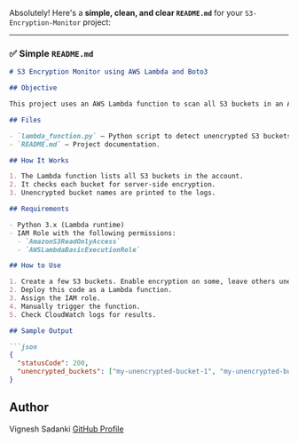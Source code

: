 Absolutely! Here's a **simple, clean, and clear `README.md`** for your `S3-Encryption-Monitor` project:

---

### ✅ Simple `README.md`

````markdown
# S3 Encryption Monitor using AWS Lambda and Boto3

## Objective

This project uses an AWS Lambda function to scan all S3 buckets in an AWS account and identify buckets that do not have server-side encryption (SSE) enabled.

## Files

- `lambda_function.py` – Python script to detect unencrypted S3 buckets.
- `README.md` – Project documentation.

## How It Works

1. The Lambda function lists all S3 buckets in the account.
2. It checks each bucket for server-side encryption.
3. Unencrypted bucket names are printed to the logs.

## Requirements

- Python 3.x (Lambda runtime)
- IAM Role with the following permissions:
  - `AmazonS3ReadOnlyAccess`
  - `AWSLambdaBasicExecutionRole`

## How to Use

1. Create a few S3 buckets. Enable encryption on some, leave others unencrypted.
2. Deploy this code as a Lambda function.
3. Assign the IAM role.
4. Manually trigger the function.
5. Check CloudWatch logs for results.

## Sample Output

```json
{
  "statusCode": 200,
  "unencrypted_buckets": ["my-unencrypted-bucket-1", "my-unencrypted-bucket-2"]
}
````

## Author

Vignesh Sadanki
[GitHub Profile](https://github.com/Sadanki)


```
